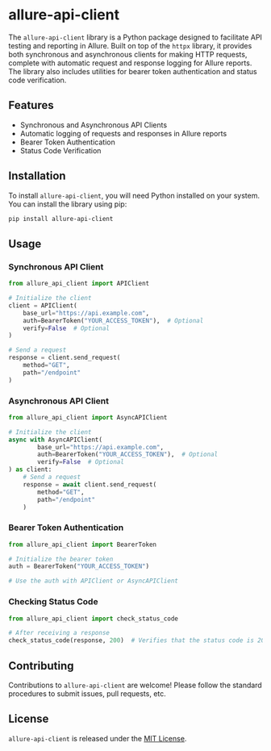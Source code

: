 # allure-api-client

The `allure-api-client` library is a Python package designed to facilitate API testing and reporting in Allure. Built on
top of the `httpx` library, it provides both synchronous and asynchronous clients for making HTTP requests, complete
with automatic request and response logging for Allure reports. The library also includes utilities for bearer token
authentication and status code verification.

## Features

- Synchronous and Asynchronous API Clients
- Automatic logging of requests and responses in Allure reports
- Bearer Token Authentication
- Status Code Verification

## Installation

To install `allure-api-client`, you will need Python installed on your system. You can install the library using pip:

```bash
pip install allure-api-client
```

## Usage

### Synchronous API Client

```python
from allure_api_client import APIClient

# Initialize the client
client = APIClient(
    base_url="https://api.example.com",
    auth=BearerToken("YOUR_ACCESS_TOKEN"),  # Optional
    verify=False  # Optional
)

# Send a request
response = client.send_request(
    method="GET",
    path="/endpoint"
)
```

### Asynchronous API Client

```python
from allure_api_client import AsyncAPIClient

# Initialize the client
async with AsyncAPIClient(
        base_url="https://api.example.com",
        auth=BearerToken("YOUR_ACCESS_TOKEN"),  # Optional
        verify=False  # Optional
) as client:
    # Send a request
    response = await client.send_request(
        method="GET",
        path="/endpoint"
    )
```

### Bearer Token Authentication

```python
from allure_api_client import BearerToken

# Initialize the bearer token
auth = BearerToken("YOUR_ACCESS_TOKEN")

# Use the auth with APIClient or AsyncAPIClient
```

### Checking Status Code

```python
from allure_api_client import check_status_code

# After receiving a response
check_status_code(response, 200)  # Verifies that the status code is 200
```

## Contributing

Contributions to `allure-api-client` are welcome! Please follow the standard procedures to submit issues, pull requests,
etc.

## License

`allure-api-client` is released under the [MIT License](LICENSE).
